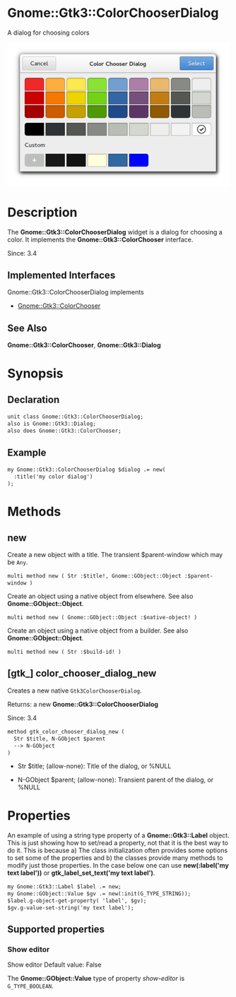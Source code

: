 Gnome::Gtk3::ColorChooserDialog
===============================

A dialog for choosing colors

![](images/colorchooser.png)

Description
===========

The **Gnome::Gtk3::ColorChooserDialog** widget is a dialog for choosing a color. It implements the **Gnome::Gtk3::ColorChooser** interface.

Since: 3.4

Implemented Interfaces
----------------------

Gnome::Gtk3::ColorChooserDialog implements

  * [Gnome::Gtk3::ColorChooser](ColorChooser.html)

See Also
--------

**Gnome::Gtk3::ColorChooser**, **Gnome::Gtk3::Dialog**

Synopsis
========

Declaration
-----------

    unit class Gnome::Gtk3::ColorChooserDialog;
    also is Gnome::Gtk3::Dialog;
    also does Gnome::Gtk3::ColorChooser;

Example
-------

    my Gnome::Gtk3::ColorChooserDialog $dialog .= new(
      :title('my color dialog')
    );

Methods
=======

new
---

Create a new object with a title. The transient $parent-window which may be `Any`.

    multi method new ( Str :$title!, Gnome::GObject::Object :$parent-window )

Create an object using a native object from elsewhere. See also **Gnome::GObject::Object**.

    multi method new ( Gnome::GObject::Object :$native-object! )

Create an object using a native object from a builder. See also **Gnome::GObject::Object**.

    multi method new ( Str :$build-id! )

[gtk_] color_chooser_dialog_new
-------------------------------

Creates a new native `Gtk3ColorChooserDialog`.

Returns: a new **Gnome::Gtk3::ColorChooserDialog**

Since: 3.4

    method gtk_color_chooser_dialog_new (
      Str $title, N-GObject $parent
      --> N-GObject
    )

  * Str $title; (allow-none): Title of the dialog, or %NULL

  * N-GObject $parent; (allow-none): Transient parent of the dialog, or %NULL

Properties
==========

An example of using a string type property of a **Gnome::Gtk3::Label** object. This is just showing how to set/read a property, not that it is the best way to do it. This is because a) The class initialization often provides some options to set some of the properties and b) the classes provide many methods to modify just those properties. In the case below one can use **new(:label('my text label'))** or **gtk_label_set_text('my text label')**.

    my Gnome::Gtk3::Label $label .= new;
    my Gnome::GObject::Value $gv .= new(:init(G_TYPE_STRING));
    $label.g-object-get-property( 'label', $gv);
    $gv.g-value-set-string('my text label');

Supported properties
--------------------

### Show editor

Show editor Default value: False

The **Gnome::GObject::Value** type of property *show-editor* is `G_TYPE_BOOLEAN`.

